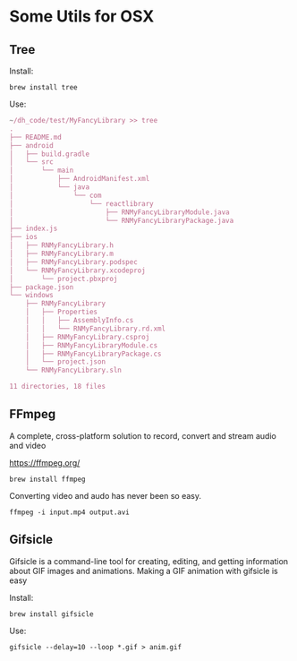 # Some Utils for OSX

## Tree

Install:
```
brew install tree
```
Use:
```javascript
~/dh_code/test/MyFancyLibrary >> tree
.
├── README.md
├── android
│   ├── build.gradle
│   └── src
│       └── main
│           ├── AndroidManifest.xml
│           └── java
│               └── com
│                   └── reactlibrary
│                       ├── RNMyFancyLibraryModule.java
│                       └── RNMyFancyLibraryPackage.java
├── index.js
├── ios
│   ├── RNMyFancyLibrary.h
│   ├── RNMyFancyLibrary.m
│   ├── RNMyFancyLibrary.podspec
│   └── RNMyFancyLibrary.xcodeproj
│       └── project.pbxproj
├── package.json
└── windows
    ├── RNMyFancyLibrary
    │   ├── Properties
    │   │   ├── AssemblyInfo.cs
    │   │   └── RNMyFancyLibrary.rd.xml
    │   ├── RNMyFancyLibrary.csproj
    │   ├── RNMyFancyLibraryModule.cs
    │   ├── RNMyFancyLibraryPackage.cs
    │   └── project.json
    └── RNMyFancyLibrary.sln

11 directories, 18 files
```

## FFmpeg
A complete, cross-platform solution to record, convert and stream audio and video

https://ffmpeg.org/
```
brew install ffmpeg
```

Converting video and audo has never been so easy.
```
ffmpeg -i input.mp4 output.avi
```

## Gifsicle

Gifsicle is a command-line tool for creating, editing, and getting information about GIF images and animations. Making a GIF animation with gifsicle is easy

Install:
```
brew install gifsicle
```

Use:
```
gifsicle --delay=10 --loop *.gif > anim.gif
```

